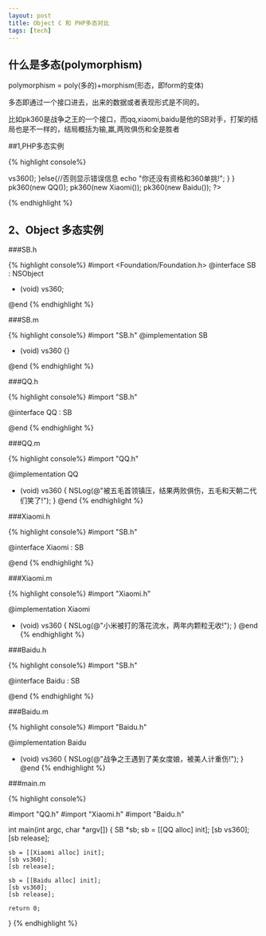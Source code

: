 ```yaml
---
layout: post
title: Object C 和 PHP多态对比
tags: [tech]
---
```


## 什么是多态(polymorphism)

polymorphism = poly(多的)+morphism(形态，即form的变体)

多态即通过一个接口进去，出来的数据或者表现形式是不同的。

比如pk360是战争之王的一个接口，而qq,xiaomi,baidu是他的SB对手，打架的结局也是不一样的，结局概括为输,羸,两败俱伤和全是胜者

##1,PHP多态实例 

{% highlight console%}
<?php 

class SB{//定义360的打架对手父类

	protected function vs360(){//定义他们要做的行为，不是联盟，而针尖对麦芒，需要在子类的实现
		echo "本方法需要在子类中重载!";
	}
}

class QQ extends SB{//定义qq类

	public function vs360(){//实现和360pk方法
		echo "被五毛首领镇压，结果两败俱伤，五毛和天朝二代们笑了！\n";
	}
}

class Xiaomi extends SB{//定义xiaomi类

	public function vs360(){
		echo "小米被打的落花流水，两年内颗粒无收！\n";
	}
}

class Baidu extends SB{//定义baidu类

	public function vs360(){
		echo "战争之王遇到了美女度娘，被美人计重伤！";
	}
}

function pk360($obj){//定义观众看狗咬狗pk方法

	if($obj instanceof SB){//判断是否360的对手对象
		$obj->vs360();
	}else{//否则显示错误信息
		echo "你还没有资格和360单挑!";
	}
}

pk360(new QQ());
pk360(new Xiaomi());
pk360(new Baidu());

?>
{% endhighlight %}

## 2、Object 多态实例

###SB.h

{% highlight console%}
#import <Foundation/Foundation.h>
@interface SB : NSObject

- (void) vs360;

@end
{% endhighlight %}

###SB.m

{% highlight console%}
#import "SB.h"
@implementation SB

- (void) vs360 {}

@end
{% endhighlight %}

###QQ.h

{% highlight console%}
#import "SB.h"

@interface QQ : SB

@end
{% endhighlight %}

###QQ.m

{% highlight console%}
#import "QQ.h"

@implementation QQ
- (void) vs360 {
	    NSLog(@"被五毛首领镇压，结果两败俱伤，五毛和天朝二代们笑了!");
}
@end
{% endhighlight %}

###Xiaomi.h

{% highlight console%}
#import "SB.h"

@interface Xiaomi : SB

@end
{% endhighlight %}

###Xiaomi.m

{% highlight console%}
#import "Xiaomi.h"

@implementation Xiaomi
- (void) vs360 {
	    NSLog(@"小米被打的落花流水，两年内颗粒无收!");
}
@end
{% endhighlight %}

###Baidu.h

{% highlight console%}
#import "SB.h"

@interface Baidu : SB

@end
{% endhighlight %}

###Baidu.m

{% highlight console%}
#import "Baidu.h"

@implementation Baidu
- (void) vs360 {
	    NSLog(@"战争之王遇到了美女度娘，被美人计重伤!");
}
@end
{% endhighlight %}

###main.m

{% highlight console%}

#import "QQ.h"
#import "Xiaomi.h"
#import "Baidu.h"

int main(int argc, char *argv[])
{
    SB *sb;
    sb = [[QQ alloc] init];
    [sb vs360];
    [sb release];
					    
    sb = [[Xiaomi alloc] init];
    [sb vs360];
    [sb release];
						    
    sb = [[Baidu alloc] init];
    [sb vs360];
    [sb release];
											    
    return 0;
}
{% endhighlight %}
